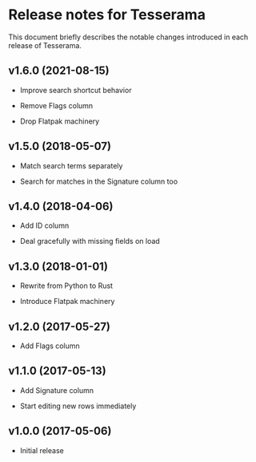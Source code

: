 Release notes for Tesserama
===========================

This document briefly describes the notable changes introduced in
each release of Tesserama.


v1.6.0 (2021-08-15)
-------------------

* Improve search shortcut behavior

* Remove Flags column

* Drop Flatpak machinery


v1.5.0 (2018-05-07)
-------------------

* Match search terms separately

* Search for matches in the Signature column too


v1.4.0 (2018-04-06)
-------------------

* Add ID column

* Deal gracefully with missing fields on load


v1.3.0 (2018-01-01)
-------------------

* Rewrite from Python to Rust

* Introduce Flatpak machinery


v1.2.0 (2017-05-27)
-------------------

* Add Flags column


v1.1.0 (2017-05-13)
-------------------

* Add Signature column

* Start editing new rows immediately


v1.0.0 (2017-05-06)
-------------------

* Initial release
